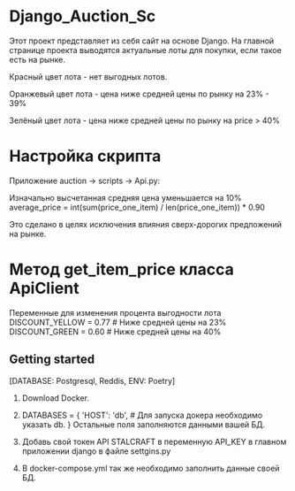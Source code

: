 # Django_Auction_Sc
Этот проект представляет из себя сайт на основе Django.
На главной странице проекта выводятся актуальные лоты для покупки, если такое есть на рынке.

Красный цвет лота - нет выгодных лотов. 

Оранжевый цвет лота - цена ниже средней цены по рынку на 23% - 39%

Зелёный цвет лота - цена ниже средней цены по рынку на price > 40%

# Настройка скрипта
Приложение auction -> scripts -> Api.py:

Изначально высчетанная средняя цена уменьшается на 10%
average_price = int(sum(price_one_item) / len(price_one_item)) * 0.90 

Это сделано в целях исключения влияния сверх-дорогих предложений на рынке.

# Метод get_item_price класса ApiClient
Переменные для изменения процента выгодности лота
DISCOUNT_YELLOW = 0.77  # Ниже средней цены на 23%
DISCOUNT_GREEN = 0.60  # Ниже средней цены на 40%

## Getting started
[DATABASE: Postgresql, Reddis, ENV: Poetry]

1. Download Docker.

2. DATABASES = {
    'HOST': 'db', # Для запуска докера необходимо указать db.
}
Остальные поля заполняются данными вашей БД.

3. Добавь свой токен API STALCRAFT в переменную API_KEY в главном приложении django в файле settgins.py

4. В docker-compose.yml так же необходимо заполнить данные своей БД. 
